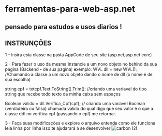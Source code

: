 # ferramentas-para-web-asp.net
pensado para estudos e usos diarios !
-----------------------------------------------------
INSTRUNÇÕES
-----------------------------------------------------
1 - Insira esta classe na pasta AppCode de seu site (asp.net,asp.net core)

2 - Para fazer o uso da mesma Instancie a um novo objeto no behind da sua pagina (Backend - de sua pagina) exemplo:
WVL dll = new WVL(); //Chamando a classe a um novo objeto dando o nome de dll (o nome é de sua escolha)

string cpf = txtcpf.Text.ToString().Trim(); //criando uma variavel do tipo string que recebe todo texto da minha caixa sem espaços

Boolean valido = dll.Verifica_Cpf(cpf); // criando uma variavel Boolean (verdadeiro ou falso) chamada valido do qual digo que seu valor é o que a classe
ddl no verifica cpf (passando o cpf) me retornar.

3 - Faça suas modificações e explore o arquivo entenda como ele funciona leia linha por linha isso te ajudarará a se desenvolver
![carbon (2)](https://user-images.githubusercontent.com/111321710/204153143-3c2edab0-d5dd-47b2-9707-2c74a17e153f.png)
